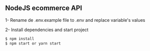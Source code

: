 ## NodeJS ecommerce API

1- Rename de .env.example file to .env and replace variable's values 

2- Install dependencies and start project
```bash
$ npm install
$ npm start or yarn start